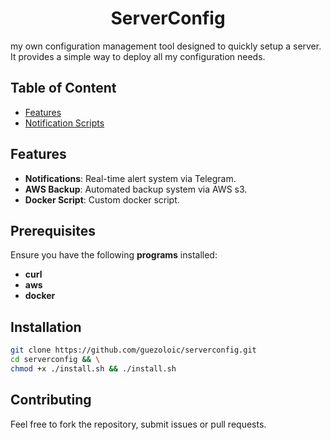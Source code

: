 <h1 align=center> ServerConfig </h1>
my own configuration management tool designed to quickly setup a server. It provides a simple way to deploy all my configuration needs.

## Table of Content

- [Features](#Features)
- [Notification Scripts](#auto-notification)

## Features

- **Notifications**: Real-time alert system via Telegram.  
- **AWS Backup**: Automated backup system via AWS s3.
- **Docker Script**: Custom docker script.

## Prerequisites

Ensure you have the following **programs** installed:
- **curl**
- **aws**
- **docker** 

## Installation

```bash
git clone https://github.com/guezoloic/serverconfig.git
cd serverconfig && \
chmod +x ./install.sh && ./install.sh
```

## Contributing

Feel free to fork the repository, submit issues or pull requests.
